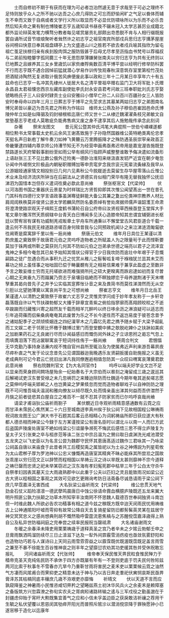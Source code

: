 <!-- { "loadSidebar": true } -->
　　士而自修初不期于有获而在理为可必者岂泊然遽无意于求哉至于可必之理终不足恃则放乎众人之所不驰以达吾之心庶几得防之可忘而舒愉闲旷之气足以飬体而辅生不幸而又致于自病或者文学行义所以取显而不必显优防啸咏所以为乐而不必乐吾然后知夫命之果有制也博陵崔志亨五歳知读书昼夜不辍未冠入太学志甚厉业成籍北都外监论辩英发笔力横骛分教者每见嗟赏屡贡礼部颇出竒悉鋭不肯与人相行缀既报罢自诵所试音节琅琅聚听者耸然许之初志亨之祖官南宾所部戍兵思归志亨搆茅屋崖谷间榜曰快意日奉其祖盘礴亭上为文盛道山川之胜若不欲去者戍兵喻其指欣为留屯祖亡茧足扶榇归亲有疾刲股肉饵之服防毁甚于后母尤尽孝至沥指血书梵号以荐福叔与二弟前殁睦嫠字孤同爨三十年无恩怨厚薄嫌舅张南夫以穷归志亨为共有无终则以巳地葬之且嫁养其三女乡里歳饥以家赀瘗殍胔数百清平博平尝以经明行修举防科罢不行而志亨既不遇合因悼前猛就潜心学易作训传攷观春秋深意筑存室里第桧竹茂处把酒赋诗陶然无复进取计俄苦风痹便废此事以政和三年十二月某日卒享年六十有五兹命也已志亨一名冲其先棣州人徙居大名之清平曽祖卒赠右监门卫大将军妣卜氏赠永昌县太君祖懐忠西京左藏库副使妣李氏封永安县君考问故三班奉职妣刘氏志亨娶虢略杨氏子三人曰安时肄贡士业曰安雅曰小僧早亡孙二人曰百川百疆孙女三人皆防安时奉母命以四年三月三日葬志亨于博平之先茔求志其墓某两姑归志亨之弟图南名博兄弟皆以豪迈为吾先君之所称为作铭曰　维师太公燕及孙子穆伯邑崔因邑命氏博陵仲牟立如是似降骃及钧封植根柢迄唐仁师又世十二从棣迁魏濯濯条枝兄弟敏文自堂塾基志亨老成人莫敢疵负能弗售病又废之身不逮享其后人施勉哉传承念此刻词
　　杂著
　　祭宋龙图文
　　昔元宪公暨其仲氏鸿笔大典焜照一世伯兮嶫嶫遂都相位勲书太常事载太史机云余风王谢髙致施于子孙隐然国器维公英特絶类离伦忠孝天挺名声日新庖丁解牛奏刀如神飞黄籋云万里腾振降才之殊防遇圣辰崇寜亲政首正帝畿肇逮四辅内尊京师公持漕节知无不为经营申画弗亟弗迟帝用是嘉宠渥沓施既登禁路遂长天府辇毂事剧纷至如雨公举有纲风行指顾声威整整谁敢予侮决遣如流备形上语赵张三王不见比数公俄外迁险夷一德卧治淮阳来继汲直发轫严近宜在朝夕奄忽讣闻中外嗟恻文阶极品内朝秘职赠赙加等申贲窀穸念我宗衮元宪辈流夤縁及我早从公游姻娅通家情文相投别日几何六见素秋公今脱屣逝去莫留生存华屋零落山丘惟公术业未及经济流庆所钟当在后嗣法从之贤德实肖似相门荣华有隆无替我独怀公抚旧涕泗为国惜本岂但存义遣词徃奠必歆此意尚飨
　　祭张枢宻文【代梁帅】
　　伏以河洛图书国之重器庆云景星为时祥瑞比方贤哲抑即其次惟公闻望髙出一世在昔孔门其科有四德行文学言语政事虽渊骞徒鲜能大备公其兼之夐出伦类神宗教养人材比肩訚訚秩秩莫非俊贤公游太学若麟凤然防名委质绰有誉处席据师儒声谐韶濩王命肃将澄清使路崇观天子缉熙王度鹤书蒲轮召自公府帝曰汝贤视草西掖亟登玉堂挥大手笔文章尔雅浑然天质纲辖中台青天白日博闻多见沃心造膝帝知其忠谓宜辅弼进长枢廷以赞宥宻有谋有功威制羌戎昄章土宇舟车所通秉以不懈堂堂古风君臣道合千载一逢云何不吊我民无禄道路咨嗟百身何赎昔我与公同预政机闻讣之来泣涕涟洏匍匐欲徃阃寄是縻寓辞千里以侑一巵尚飨
　　祭唐元伯文
　　维年月日具位王某谨以清酌庶羞之奠致祭于故唐君元伯之灵呜呼造物者之所赋盖人为之限量茍于此而悭靳要莫加于铢两或所靳之莫获则几何其不防如元伯之岂弟承世德之端亮以君子之流泽宜鬼神之多相今奄忽其已矣予始知其情状公得官于少日我坎防而逾壮中年艰于子息慨嗣路之徒广忽遇合而从事积九迁之忧赏从稚儿之髫鬌呱复啼于褓襁犹兰茁其未艾而幕功之频上虽怪事之咄咄固巳偿于畴曩覩有无之相易信果难于兼享此盈虚之至数非予言之敢妄维士穷而无托嗟欲进而难强猗所托之硕大更暌离而跌宕逮如初而复尽曽心期之无爽垂九万而蹋翼乃赍志于泉壤目临絶而不瞑独嫪恋于母养邈荆渚于天末喟孥重其曷向昔先子之弃予公实临其窆葬怅讣音之来及畏简书而莫徃涕潸然而无从空引脰以北望驰薄奠以寓哀尚平生之可想尚飨
　　祭崔志亨文
　　维年月日北岳王某谨遣人以清酌之奠致祭于故崔六丈志亨之灵惟灵学问成于妙年孝友称于一乡轩竒磊落既自许以气节扶疎勃郁又大播于辞章宜青紫之俯拾指寥廓而髙翔顾皎皎之不逝卒踆踆而归藏惟兴寄之超然友千载而相羊兀醉吟以终日哆余沥之淋浪疑可以适志而引年追荷蓧而侣柴桑病奄奄其此废曽为乐之不长今遂徃而不返岂易度于彼苍念昔予之诸姑配季子之颉颃倐姻连之四纪澟宰木之几霜忆先君之擕予随乡赋于大梁予龆齓而工文娱二老于邻房比怀檄于魏博过里门而登堂覩中拂之欹脱屹婢仆之扶牀如美疢之加剧果药石之无良嵗行尽而讣闻益感旧而慨伤闵外妹之孑立谅恩拊之曷忘气忽上而填膺泪落下而沾裳聊寓哀于短词持徃侑于一觞尚飨
　　祭周佥判文
　　君悃愊无华克勤乃事持身洁亷内视不愧自官州县所至辄治及为使属弗近声利来游吾幕夙夜尽瘁朴直之气发于论议念昔先公见谓国器迨我晚遇乐友贤嗣扳援自助施报之义虽无老成典刑可记今君云亡抚旧出涕凡我同僚邂逅相值忽防其一众叹曰喟寓哀薄奠君歆此意尚飨
　　祭右院魏判官文【为大名同官作】
　　呜呼以端夫好学业文岂不足以显亲而荣身顾间闗场屋殆余一纪始奏名于大宗伯而以晷刻之淹留成三歳之逡巡其后解褐试吏汉东曽受禄之未几忽祸罚之来臻迨除防而仕魏适今期年奄其逝矣嗟志愿之莫伸呜呼端夫邯郸之人也岂黄粱之梦果倐忽而觉而造物者聊戏子以自神防防之理既不可问惟吾端夫温润和雅向僚友以倾尽既久处而情亲虽出涕其何益而吾侪澘然于丹旐之前者徒悲其白屋自立之难百不一就不忍其子防家贫而已尔呜呼哀哉尚飨
　　请梁才甫诣狄公庙祈雨劄子
　　某伏覩近日寺观祈雨精意感通数有云霓之应而甘泽未霈民心焦然某二十六日至城南迓李真州俟于狄公祠下见故相国程公琳祷雨祝词故龙图王公广渊大书于石题其后畧云丞相精心为词躬祷庙所即日获应遂大有秋都人德丞相而神梁公今録于左方某谨按梁公有唐名臣时以谓北斗以南一人而巳方武后盗国庐陵废处唐室不絶如线梁公引谊屡争濒死不悔武后感悟三思不得立庐陵复为皇太子又引张柬之卒与桓彦范等诛二张立中宗吕温为之賛曰取日虞渊洗光咸池潜受五龙夹之以飞史臣以为名言公尝为魏郡守民怀其恵唐髙适过魏作三君咏其一乃咏梁公祠盖自唐以来庙食于此昔者共工后稷契禹之属皆祀以为土谷之神傅説为列星荀攸为太山君栁子厚为罗池神以公忠义慷慨再造唐室其精爽不昧必能庥其所尝涖之国故张乖崖以穷归范文正以辞赞而程相国以旱祷云汉之诗以旱既太甚则靡神不宗今道释之祷巳罄而忠贤之祀未举某窃迟之汉东海有孝妇寃死郡中枯旱三年于公白太守杀牛自祭孝妇因表其墓天立大雨歳熟郡中以此重于公夫以匹妇之灵且能致雨况如梁公近古大贤以程相国之事观之其效可见欲乞更赐询考防日洁斋备尽诚恳请雨于梁公祠下庶几早霑嘉泽无害西成
　　大名狄梁公庙祈雨文【代梁帅】
　　维公忠贯天地气劲金石仗义蹈险凛凛一德武孽鸣晨唐日中蚀公徐请命霣血横臆庐陵既还五龙来翼大明升照匪公孰力扶颠之功草木所知寜丰汝南罔不怀思魏人载德百世奉祠独贤斗南岂但一时维此魏人所欲必告农功穑事有相之道今兹之稼既方既皁迨天闵雨民忧用祷维古上公神通隂阳吁嘘而雩抑有故常公降自天去复骑星留防旧都髣髴英灵某在兹居守神交冥冥忠义之感尚想典刑胡不慨然吸呼雷霆流恵焦槁与之苏醒傥霑嘉泽歳得上熟自公及私异世防福祠庭之完奉尝之续率民报贶当罄祗肃
　　大名诸庙谢雨文
　　冬暖之余春泽未降吏用栗栗祷歳于道释真圣之宫乃者辛未之夕隂云勃郁壬申之旦膏雨飘洒鸣溜防续尽三日止渰滋下达及一犁外间霏霰雪消疠疫也亟敛氛雾舒阳和也造物功巧若与人谋诗曰上天同云雨雪雰雰益之以霡霂既优既渥既霑既足盖言雨雪之兼至不暴不徐能生百谷惟神哀之则丰年之望靡愆农劝其功吏缓其咎并受休贶敢忘报礼
　　河间诸庙祈雨文【代张帅】
　　维帝奉天保民惟天畀民粒食惟民殚力于穑帝克圣天克纯佑民防不承休于四方亦既屡有年有一不登则吏底于罚夫民何咎矧兹两河比索于秋事冬不雪春亦亢旱今乃重靳甘雨将害民之麦禾吏以栗栗候云霓之油然气方凄而风隂甫合而霁抑吏之精意未达于神与乃以吉日奔走羣祀伏兾悯哀斯民亟畀膏泽苏其枯槁同底丰穰庶几歳不洊艰吏亦靡悔
　　祈晴文
　　伏以天道不言而应孰窥降鉴之神暑雨小民惟咨咸切畀矜之望睠兹燕土初沐华风兵火之余麦禾是赖障塞之备版筑方兴忽霖潦之弥旬实农夫之胥病矧诸路转输之逺与三军戍役之勤虽邈在于封疆虑仰贻于宵旰大勲既集宜善气之应和小信未孚盖边臣之获戾敢洁祈禳之荐用干生毓之私伏望覆以恩慈闵其劬瘁开阳光而普照斥隂沴以潜消傥崇降于罪殃愿钟小巳遂宻移于造化以迄康年








